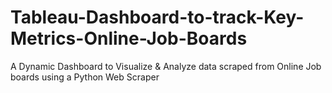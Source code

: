 # Tableau-Dashboard-to-track-Key-Metrics-Online-Job-Boards

A Dynamic Dashboard to Visualize & Analyze data scraped from Online Job boards using a Python Web Scraper
